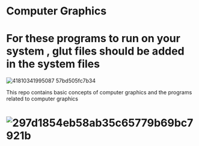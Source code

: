 # Computer Graphics
# For these programs to run on your system , glut files should be added in the system files 

![41810341995087 57bd505fc7b34](https://user-images.githubusercontent.com/87289150/168485434-97c4cbc4-5bc2-4703-9199-de0f7cae9ea2.gif)


This repo contains basic concepts of computer graphics and the programs related to computer graphics


# ![297d1854eb58ab35c65779b69bc7921b](https://user-images.githubusercontent.com/87289150/168485327-b8db84be-08d3-402e-a54b-2fc2a92e333b.gif)

